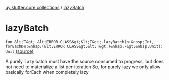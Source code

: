 [uy.klutter.core.collections](index.md) / [lazyBatch](.)


# lazyBatch

`fun &lt;T&gt; &lt;ERROR CLASS&gt;&lt;T&gt;.lazyBatch(n:&nbsp;Int, forEachDo:&nbsp;(&lt;ERROR CLASS&gt;&lt;T&gt;)&nbsp;-&gt;&nbsp;Unit): Unit` [(source)](https://github.com/kohesive/klutter/blob/master/core-jdk6/src/main/kotlin/uy/klutter/core/common/CollectionsBatching.kt#L47)

A purely Lazy batch must have the source consumed to progress, but does not need to materialize a list per iteration
So, for purely lazy we only allow basically forEach when completely lazy



